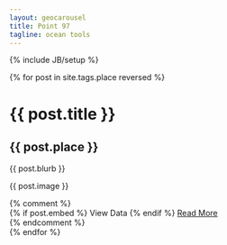 ```yaml
---
layout: geocarousel
title: Point 97
tagline: ocean tools
---
```

{% include JB/setup %}
<div id="carousel-wrapper">
  <div id="map"> </div>
  <div id="geocarousel" class="carousel">
    <!-- Indicators -->
    <!-- <ol class="carousel-indicators" style="display:none">
      <li data-target="#geocarousel" data-slide-to="0" class="active"></li>
      {% for post in site.tags.place reversed %}
      <li data-target="#geocarousel" data-slide-to="{{forloop.index + 1}}"></li>
      {% endfor %}
    </ol> -->
    <div class="carousel-inner">
      {% for post in site.tags.place reversed %}
      <div class="item{% if forloop.first %} active{% endif %}" data-lat="{{ post.lat }}" data-lng="{{ post.lng }}" data-zoom="{{ post.zoom }}" data-hash="{{ post.url }}">
        <div class="container">
          <div class="carousel-caption lens">
            <div class="lens-panel">
                <div class="lens-panel-contents">
                  <div class="lens-panel-text">
                    <h1>{{ post.title }}</h1>
                    <h2>{{ post.place }}</h2>  
                      <p>{{ post.blurb }}</p>
                      <p>{{ post.image }}</p>
                  </div>
                  <!-- <ul class="list-unstyled">
                    <li>partner</li>
                    <li>product</li>
                  </ul> -->
                 {% comment %} <div class="btn-group hidden-phone">
                  {% if post.embed %}
                    <a class="btn btn-default view-btn" data-embed="{{ post.embed|escape }}">View Data</a>
                  {% endif %}
                    <a class="btn btn-default" href="{{BASE_PATH}}{{ post.url }}">Read More</a>
                  </div>
                  {% endcomment %}
                </div>
            </div>
          </div>
        </div>
      </div>
      {% endfor %}
    </div>
    <a class="left carousel-control" href="#geocarousel" data-slide="prev">
      <span class="icon-prev"></span>
    </a>
    <a class="right carousel-control" href="#geocarousel" data-slide="next">
      <span class="icon-next"></span>
    </a>
  </div>
</div>
